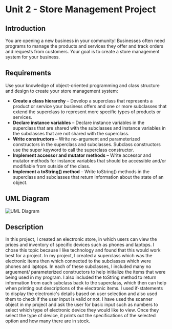 
# Unit 2 - Store Management Project

## Introduction

You are opening a new business in your community! Businesses often need programs to manage the products and services they offer and track orders and requests from customers. Your goal is to create a store management system for your business.

## Requirements

Use your knowledge of object-oriented programming and class structure and design to create your store management system:
- **Create a class hierarchy** – Develop a superclass that represents a product or service your business offers and one or more subclasses that extend the superclass to represent more specific types of products or services.
- **Declare instance variables** – Declare instance variables in the superclass that are shared with the subclasses and instance variables in the subclasses that are not shared with the superclass.
- **Write constructors** – Write no-argument and parameterized constructors in the superclass and subclasses. Subclass constructors use the super keyword to call the superclass constructor.
- **Implement accessor and mutator methods** – Write accessor and mutator methods for instance variables that should be accessible and/or modifiable from outside of the class.
- **Implement a toString() method** – Write toString() methods in the superclass and subclasses that return information about the state of an object.

## UML Diagram


![UML Diagram](https://github.com/user-attachments/assets/ac7b5df9-9363-4b81-b277-3507de16f8a6)

## Description

In this project, I created an electronic store, in which users can view the prices and inventory of specific devices such as phones and laptops. I chose this topic because I like technology and found that this would work best for a project. In my project, I created a superclass which was the electronic items then which connected to the subclasses which were phones and laptops. In each of these subclasses, I included many no arguement/ parameterized constructors to help initialize the items that were being used in my program. I also included the toString method to return information from each subclass back to the superclass, which then can help when printing out descriptions of the electronic items. I used if-statements to display the electronic's details based on user selection and also used them to check if the user input is valid or not.  I have used the scanner object in my project and ask the user for basic input such as numbers to select which type of electronic device they would like to view. Once they select the type of device, it prints out the specifications of the selected option and how many there are in stock. 





